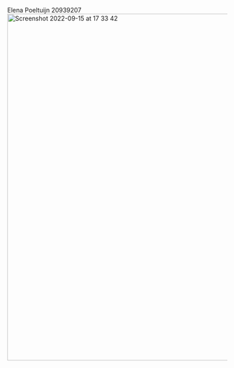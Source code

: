 Elena Poeltuijn 
20939207
<img width="793" alt="Screenshot 2022-09-15 at 17 33 42" src="https://user-images.githubusercontent.com/62058768/190376178-40be2299-06fd-409a-a381-73330cbe2a88.png">
